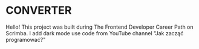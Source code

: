 # CONVERTER

Hello! This project was built during The Frontend Developer Career Path on Scrimba. I add dark mode use code from YouTube channel "Jak zacząć programować?"

